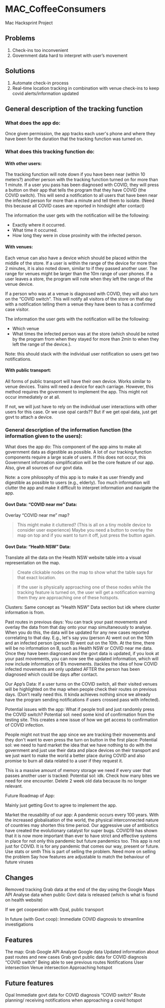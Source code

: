 # MAC_CoffeeConsumers
Mac Hacksprint Project


## Problems

1. Check-ins too inconvenient
2. Government data hard to interpret with user’s movement

## Solutions

1. Automate check-in process 
2. Real-time location tracking in combination with venue check-ins to keep covid alerts/information updated 

## General description of the tracking function

### What does the app do: 

Once given permission, the app tracks each user's phone and where they have been for the duration that the tracking function was turned on.

### What does this tracking function do:

#### With other users:

The tracking function will note down if you have been near (within 10 meters?) another person with the tracking function turned on for more than 1 minute. If a user you pass has been diagnosed with COVID, they will press a button on their app that tells the program that they have COVID (the COVID switch). This will send a notification to all users that have been near the infected person for more than a minute and tell them to isolate. (Need this because all COVID cases are reported in hindsight after contact)

The information the user gets with the notification will be the following: 
- Exactly where it occurred.
- What time it occurred.
- How long they were in close proximity with the infected person.

#### With venues:

Each venue can also have a device which should be placed within the middle of the store. If a user is within the range of the device for more than 2 minutes, it is also noted down, similar to if they passed another user. The range for venues might be larger than the 10m range of user phones. If a user leaves a store, the program will note when they left the range of the venue device.

If a person who was at a venue is diagnosed with COVID, they will also turn on the “COVID switch”. This will notify all visitors of the store on that day with a notification telling them a venue they have been to has a confirmed case visitor. 

The information the user gets with the notification will be the following: 
- Which venue
- What times the infected person was at the store (which should be noted by the program from when they stayed for more than 2min to when they left the range of the device.).

Note: this should stack with the individual user notification so users get two notifications.

#### With public transport:

All forms of public transport will have their own device. Works similar to venue devices. Trains will need a device for each carriage. However, this method requires the government to implement the app. This might not occur immediately or at all. 

If not, we will just have to rely on the individual user interactions with other users for this case. Or we use opal cards?? But if we get opal data, just get govt to attach a device.

### General description of the information function (the information given to the users):

What does the app do: This component of the app aims to make all government data as digestible as possible. A lot of our tracking function components require a large scale of users. If this does not occur, this Government information simplification will be the core feature of our app. Also, give all sources of our govt data.

Note: a core philosophy of this app is to make it as user friendly and digestible as possible to users (e.g., elderly). Too much information will clutter the app and make it difficult to interpret information and navigate the app.

#### Govt Data: “COVID near me” Data:

Overlay “COVID near me” map?

> This might make it cluttered? (This is all on a tiny mobile device to consider user experience) Maybe you need a button to overlay the map on top and if you want to turn it off, just press the button again.

#### Govt Data: “Health NSW” Data: 

Translate all the data on the Health NSW website table into a visual representation on the map.

> Create clickable nodes on the map to show what the table says for that exact location.
	
> If the user is physically approaching one of these nodes while the tracking feature is turned on, the user will get a notification warning them they are approaching one of these hotspots.

Clusters:
Same concept as “Health NSW” Data section but idk where cluster information is from.

Past routes in previous days:
You can track your past movements and overlay the data from that day onto your map simultaneously to analyse. When you do this, the data will be updated for any new cases reported correlating to that day. E.g., let's say you (person A) went out on the 10th and an infected person (person B) went out on the 10th. At the time, there will be no information on B, such as Health NSW or COVID near me data. Once they have been diagnosed and the govt data is updated, if you look at your past movements, you can now see the updated information, which will now include information of B’s movements. (tackles the idea of how COVID infected movements are only updated AFTER the person has been diagnosed which could be days after contact.

Our App’s Data: 
If a user turns on the COVID switch, all their visited venues will be highlighted on the map when people check their routes on previous days. (Don’t really need this. It kinda achieves nothing since we already have the program sending notifications if users crossed pass with infected).

Potential issues with the app:
What if people troll and just randomly press the COVID switch?
Potential sol: need some kind of confirmation from the testing site. This creates a new issue of how we get access to confirmation of COVID infection.

People might not trust the app since we are tracking their movements and they don't want to even press the turn on button in the first place:
Potential sol: we need to hard market the idea that we have nothing to do with the government and just use their data and place devices on their transport and we just want to make the world a better place during COVID and also promise to burn all data related to a user if they request it.

This is a massive amount of memory storage we need if every user that passes another user is tracked:
Potential sol: idk. Check how many bites we need for one encounter. Delete 2 week old data because its no longer relevant.

Future Roadmap of App:

Mainly just getting Govt to agree to implement the app.

Market the reusability of our app: A pandemic occurs every 100 years. With the increased globalisation of the world, the physical interconnected nature of countries may shorten this time period. Our aggressive use of antibiotics have created the evolutionary catalyst for super bugs.
COVID19 has shown that it is now more important than ever to have strict and effective systems in place for not only this pandemic but future pandemics too. This app is not just for COVID. It is for any pandemic that comes our way, present or future.
Use stats or smth
This is part of selling the problem. Need more on selling the problem
Say how features are adjustable to match the behaviour of future viruses

## Changes

Removed tracking 
Grab data at the end of the day using the Google Maps API
Analyse data when public Govt data is released (which is what is found on health website) 

If we get cooperation with Opal, public transport


In future (with Govt coop):
Immediate COVID diagnosis to streamline investigations


## Features

The map:
Grab Google API
Analyse Google data
Updated information about past routes and new cases
Grab govt public data for COVID diagnosis “COVID switch”
Being able to see previous routes
Notifications
User intersection
Venue intersection
Approaching hotspot

## Future features

Opal
Immediate govt data for COVID diagnosis “COVID switch”
Route planning/ receiving notifications when approaching a covid hotspot 






